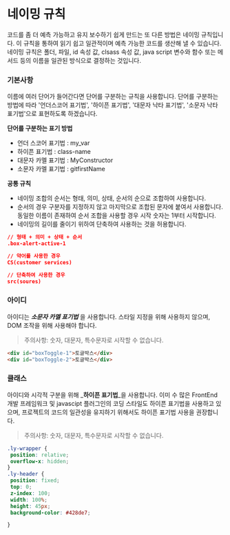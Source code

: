 # 네이밍 규칙

코드를 좀 더 예측 가능하고 유지 보수하기 쉽게 만드는 또 다른 방법은 네이밍 규칙입니다. 이 규칙을 통하여 읽기 쉽고 일관적이며 예측 가능한 코드를 생산해 낼 수 있습니다. 네이밍 규칙은 폴더, 파일, id 속성 값, clsass 속성 값, java script 변수와 함수 또는 메서드 등의 이름을 일관된 방식으로 결정하는 것입니다. 


### 기본사항

이름에 여러 단어가 들어간다면 단어를 구분하는 규칙을 사용합니다. 단어를 구분하는 방법에 따라 '언더스코어 표기법', '하이픈 표기법', '대문자 낙타 표기법', '소문자 낙타 표기법'으로 표현하도록 하겠습니다. 

**단어를 구분하는 표기 방법**
* 언더 스코어 표기법 : my_var
* 하이픈 표기법 : class-name
* 대문자 카멜 표기법 : MyConstructor
* 소문자 카멜 표기법 : gitfirstName

**공통 규칙** 

* 네이밍 조합의 순서는 형태, 의미, 상태, 순서의 순으로 조합하여 사용합니다.
* 순서의 경우 구분자를 지정하지 않고 마지막으로 조합된 문자에 붙여서 사용합니다. 동일한 이름이 존재하여 순서 조합을 사용할 경우 시작 숫자는 1부터 시작합니다.
* 네이밍의 길이를 줄이기 위하여 단축하여 사용하는 것을 허용합니다. 


```json
// 형태 + 의미 + 상태 + 순서
.box-alert-active-1

// 약어를 사용한 경우
CS(customer services)

// 단축하여 사용한 경우
src(soures) 

```

### 아이디

아이디는 _**소문자 카멜 표기법**_ 을 사용합니다. 스타일 지정을 위해 사용하지 않으며, DOM 조작을 위해 사용해야 합니다.

> 주의사항: 숫자, 대문자, 특수문자로 시작할 수 없습니다.


```HTML
<div id="boxToggle-1">토글박스</div>
<div id="boxToggle-2">토글박스</div>
```

### 클래스
아이디와 시각적 구분을 위해 _**하이픈 표기법**_을 사용합니다. 이미 수 많은 FrontEnd 개발 프레임워크 및 javascipt 플러그인의 코딩 스타일도 하이픈 표기법을 사용하고 있으며, 프로젝트의 코드의 일관성을 유지하기 위해서도 하이픈 표기법 사용을 권장합니다.

> 주의사항: 숫자, 대문자, 특수문자로 시작할 수 없습니다.

```css
.ly-wrapper {
 position: relative;
 overflow-x: hidden;
}
.ly-header {
 position: fixed;
 top: 0;
 z-index: 100;
 width: 100%;
 height: 45px;
 background-color: #428de7;

}
```


